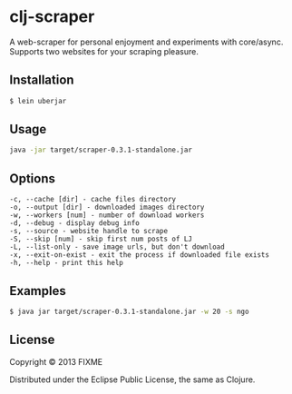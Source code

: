 # clj-scraper

A web-scraper for personal enjoyment and experiments with core/async.
Supports two websites for your scraping pleasure.

## Installation

```sh
$ lein uberjar
```

## Usage

```sh
java -jar target/scraper-0.3.1-standalone.jar
```

## Options

    -c, --cache [dir] - cache files directory
    -o, --output [dir] - downloaded images directory
    -w, --workers [num] - number of download workers
    -d, --debug - display debug info
    -s, --source - website handle to scrape
    -S, --skip [num] - skip first num posts of LJ
    -L, --list-only - save image urls, but don't download
    -x, --exit-on-exist - exit the process if downloaded file exists
    -h, --help - print this help

## Examples

```sh
$ java jar target/scraper-0.3.1-standalone.jar -w 20 -s ngo
```

## License

Copyright © 2013 FIXME

Distributed under the Eclipse Public License, the same as Clojure.
